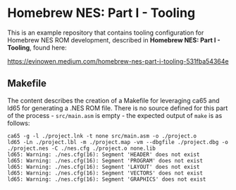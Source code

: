 # Homebrew NES: Part I - Tooling
This is an example repository that contains tooling configuration for
Homebrew NES ROM development, described in **Homebrew NES: Part I - Tooling**,
found here:

https://evinowen.medium.com/homebrew-nes-part-i-tooling-531fba54364e

## Makefile
The content describes the creation of a Makefile for leveraging ca65 and ld65
for generating a .NES ROM file. There is no source defined for this part of
the process - `src/main.asm` is empty - the expected output of `make` is as follows:

```
ca65 -g -l ./project.lnk -t none src/main.asm -o ./project.o
ld65 -Ln ./project.lbl -m ./project.map -vm --dbgfile ./project.dbg -o ./project.nes -C ./nes.cfg ./project.o none.lib
ld65: Warning: ./nes.cfg(16): Segment 'HEADER' does not exist
ld65: Warning: ./nes.cfg(16): Segment 'PROGRAM' does not exist
ld65: Warning: ./nes.cfg(16): Segment 'LAYOUT' does not exist
ld65: Warning: ./nes.cfg(16): Segment 'VECTORS' does not exist
ld65: Warning: ./nes.cfg(16): Segment 'GRAPHICS' does not exist
```
